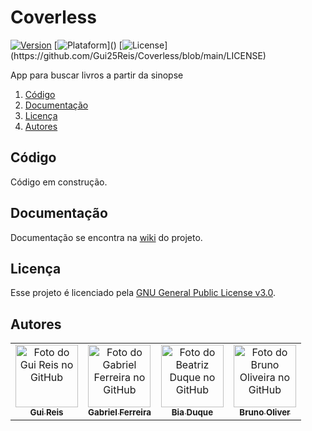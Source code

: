 # Coverless
[![Version](https://img.shields.io/badge/version-0.1.0-orange)]()
[![Plataform](https://img.shields.io/badge/plataforma-IOS-lightgrey?)]()
[![License](https://img.shields.io/badge/licença-GNU%20v3.0-brightgreen?)](https://github.com/Gui25Reis/Coverless/blob/main/LICENSE)

App para buscar livros a partir da sinopse

1. [Código](#código)
2. [Documentação](#documentação)
3. [Licença](#licença)
4. [Autores](#autores)

## Código
Código em construção.

## Documentação
Documentação se encontra na [wiki](https://github.com/Gui25Reis/Coverless/wiki) do projeto.

## Licença
Esse projeto é licenciado pela [GNU General Public License v3.0](https://github.com/Gui25Reis/Coverless/blob/dev/LICENSE).

## Autores
<table>
    <tr>
        <td align="center">
            <a href="https://github.com/Gui25Reis">
                <img src="https://avatars1.githubusercontent.com/u/48360732" width="100px;" alt="Foto do Gui Reis no GitHub"/><br>
                <sub>
                    <b>Gui Reis</b>
                </sub>
            </a>
        </td>
        <td align="center">
            <a href="https://github.com/gbrlCM">
                <img src="https://avatars.githubusercontent.com/u/60374568" width="100px;" alt="Foto do Gabriel Ferreira no GitHub"/><br>
                <sub>
                    <b>Gabriel Ferreira</b>
                </sub>
            </a>
        </td>
        <td align="center">
            <a href="https://github.com/biaduque">
                <img src="https://avatars.githubusercontent.com/u/53840501" width="100px;" alt="Foto do Beatriz Duque no GitHub"/><br>
                <sub>
                    <b>Bia Duque</b>
                </sub>
            </a>
        </td>
        <td align="center">
            <a href="https://github.com/D-S-Oliver">
                <img src="https://avatars.githubusercontent.com/u/34018974" width="100px;" alt="Foto do Bruno Oliveira no GitHub"/><br>
                <sub>
                    <b>Bruno Oliver</b>
                </sub>
            </a>
        </td>
    </tr>
</table>

